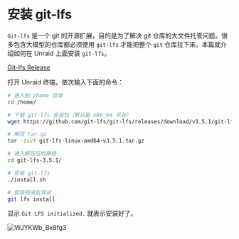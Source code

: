 # 安装 git-lfs

`Git-lfs` 是一个 git 的开源扩展，目的是为了解决 git 仓库的大文件托管问题。很多包含大模型的仓库都必须使用 `git-lfs` 才能把整个 `git` 仓库拉下来。本篇就介绍如何在 Unraid 上面安装 `git-lfs`。

[Git-lfs Release](https://github.com/git-lfs/git-lfs/releases)

打开 Unraid 终端，依次输入下面的命令：

```sh
# 进入到 /home 目录
cd /home/

# 下载 git-lfs 安装包（默认是 x86_64 平台）
wget https://github.com/git-lfs/git-lfs/releases/download/v3.5.1/git-lfs-linux-amd64-v3.5.1.tar.gz

# 解压 tar.gz
tar -zxvf git-lfs-linux-amd64-v3.5.1.tar.gz

# 进入解压后的路径
cd git-lfs-3.5.1/

# 安装 git-lfs
./install.sh

# 安装完成后测试
git lfs install
```

显示 `Git LFS initialized.` 就表示安装好了。

![WJYKWb_Bx8fg3](https://img.slarker.me/wiki/WJYKWb_Bx8fg3.png)